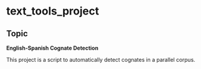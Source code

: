 # text_tools_project
## Topic

**English-Spanish Cognate Detection**

This project is a script to automatically detect cognates in a parallel corpus.
